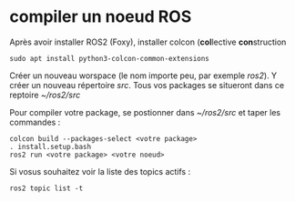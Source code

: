 # compiler un noeud ROS

Après avoir installer ROS2 (Foxy), installer colcon (**col**lective **con**struction

``sudo apt install python3-colcon-common-extensions``

Créer un nouveau worspace (le nom importe peu, par exemple *ros2*). Y créer un nouveau répertoire *src*. Tous vos packages se situeront dans ce reptoire *~/ros2/src*

Pour compiler votre package, se postionner dans *~/ros2/src* et taper les commandes :

~~~~
colcon build --packages-select <votre package>
. install.setup.bash
ros2 run <votre package> <votre noeud>
~~~~

Si vosus souhaitez voir la liste des topics actifs :

``ros2 topic list -t``
